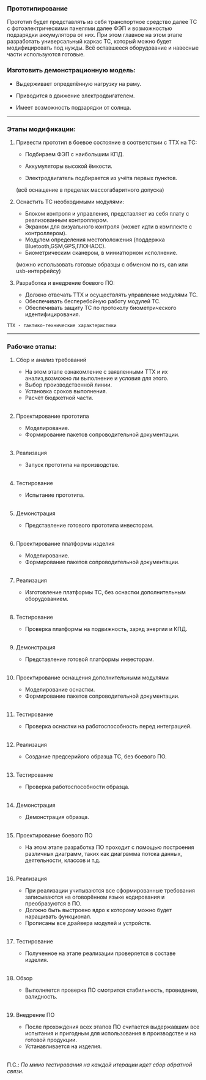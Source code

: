 ### Прототипирование

Прототип будет представлять из себя транспортное средство далее ТС с фотоэлектрическими панелями далее ФЭП и возможностью 
подзарядки аккумулятора от них. При этом главное на этом этапе разработать универсальный каркас ТС, 
который можно будет модифицировать под нужды. 
Всё оставшееся оборудование и навесные части используются готовые.

### Изготовить демонстрационную модель:

* Выдерживает определённую нагрузку на раму.

* Приводится в движение электродвигателем.

* Имеет возможность подзарядки от солнца.
---
### Этапы модификации:

1. Привести прототип в боевое состояние в соответствии с ТТХ на ТС:

    * Подбираем ФЭП с наибольшим КПД. 

    * Аккумуляторы высокой ёмкости.

    * Электродвигатель подбирается из учёта первых пунктов.

    (всё оснащение в пределах массогабаритного допуска)

2. Оснастить ТС необходимыми модулями:
    * Блоком контроля и управления, представляет из себя плату с реализованным контроллером.
    * Экраном для визуального контроля (может идти в комплекте с контроллером).
    * Модулем определения местоположения (поддержка Bluetooth,GSM,GPS,ГЛОНАСС).
    * Биометрическим сканером, в миниатюрном исполнение.
    
    (можно использовать готовые образцы с обменом по rs, can или usb-интерфейсу)
 
3. Разработка и внедрение боевого ПО:

    * Должно отвечать ТТХ и осуществлять управление модулями ТС.
    * Обеспечивать бесперебойную работу модулей ТС.
    * Обеспечивать защиту ТС по протоколу биометрического идентифицирования.
~~~
ТТХ - тактико-технические характеристики
~~~
---
### Рабочие этапы:

1. Сбор и анализ требований
    * На этом этапе ознакомление с заявленными ТТХ и их анализ,возможно ли выполнение и условия для этого.
    * Выбор производственной линии.
    * Установка сроков выполнения.
    * Расчёт бюджетной части. <br><br>

2. Проектирование прототипа
    * Моделирование.
    * Формирование пакетов сопроводительной документации.<br><br>

3. Реализация
    * Запуск прототипа на производстве.<br><br>

4. Тестирование
    * Испытание прототипа.<br><br>

5. Демонстрация
    * Представление готового прототипа инвесторам.<br><br>

6. Проектирование платформы изделия
    * Моделирование.
    * Формирование пакетов сопроводительной документации.<br><br>

7. Реализация
    * Изготовление платформы ТС, без оснастки дополнительным оборудованием.<br><br>

8. Тестирование
    * Проверка платформы на подвижность, заряд энергии и КПД.<br><br>

9. Демонстрация
    * Представление готовой платформы инвесторам.<br><br>

10. Проектирование оснащения дополнительными модулями
    * Моделирование оснастки.
    * Формирование пакетов сопроводительной документации.<br><br>

11. Тестирование
    * Проверка оснастки на работоспособность перед интеграцией.<br><br> 

12. Реализация
    * Создание предсерийого образца ТС, без боевого ПО.<br><br>

13.	Тестирование
    * Проверка работоспособности образца.<br><br>

14. Демонстрация
    * Демонстрация образца.<br><br>

15. Проектирование боевого ПО
    * На этом этапе разработка ПО проходит с помощью построения различных диаграмм, таких как диагрвмма потока данных, деятельности, классов и т.д.<br><br> 

16. Реализация
    * При реализации учитываются все сформированные требования записываются на оговорённом языке кодирования и преобразуются в ПО.
    * Должно быть выстроено ядро к которому можно  будет наращивать функционал.
    * Прописаны все драйвера модулей и устройств.<br><br> 

17. Тестирование
    * Полученное на этапе реализации проверяется в составе изделия.<br><br>

18. Обзор
    * Выполняется проверка ПО смотрится стабильность, проведение, валидность.<br><br> 

19. Внедрение ПО
    * После прохождения всех этапов ПО считается выдержавшим все испытания и пригодным для использования в производстве и на готовой продукции. 
    * Устанавливается на изделия.<br><br>

П.С.: *По мимо тестирования на каждой итерации идет сбор обратной связи.*
